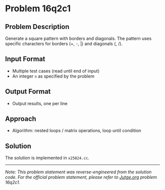 # Problem 16q2c1

## Problem Description

Generate a square pattern with borders and diagonals.
The pattern uses specific characters for borders (+, -, |) and diagonals (\, /).

## Input Format

- Multiple test cases (read until end of input)
- An integer `n` as specified by the problem

## Output Format

- Output results, one per line

## Approach

- Algorithm: nested loops / matrix operations, loop until condition

## Solution

The solution is implemented in `x25824.cc`.

---

*Note: This problem statement was reverse-engineered from the solution code. For the official problem statement, please refer to [Jutge.org](https://jutge.org/) problem 16q2c1.*
